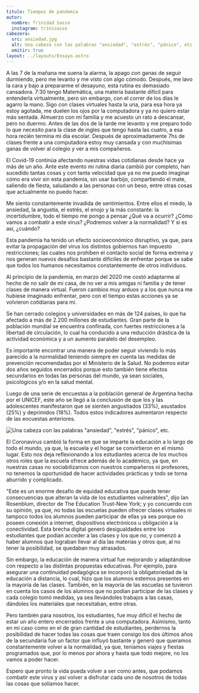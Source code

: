 ```yaml
---
titulo: Tiempos de pandemia
autor:
  nombre: Trinidad Sasso
  instagram: trinisasso
cabezera:
  src: ansiedad.jpg
  alt: Una cabeza con las palabras "ansiedad", "estrés", "pánico", etc.
  omitir: true
layout: ../layouts/Ensayo.astro
---
```


A las 7 de la mañana me suena la alarma, la apago con ganas de seguir durmiendo, pero me levanto y me visto con algo cómodo. Después, me lavo la cara y bajo a prepararme el desayuno, esta rutina es demasiado cansadora. 7:30 tengo Matemática, una materia bastante difícil para entenderla virtualmente, pero sin embargo, con el correr de los días le agarro la mano. Sigo con clases virtuales hasta la una, para esa hora ya estoy agotada, me duelen los ojos por la computadora y ya no quiero estar más sentada. Almuerzo con mi familia y me acuesto un rato a descansar, pero no duermo. Antes de las dos de la tarde me levanto y me preparo todo lo que necesito para la clase de ingles que tengo hasta las cuatro, a esa hora recién termina mi día escolar. Después de aproximadamente 7hs de clases frente a una computadora estoy muy cansada y con muchísimas ganas de volver al colegio y ver a mis compañeros.

El Covid-19 continúa afectando nuestras vidas cotidianas desde hace ya más de un año. Ante este evento mi rutina diaria cambió por completo, han sucedido tantas cosas y con tanta velocidad que ya no me puedo imaginar cómo era vivir sin esta pandemia, sin usar barbijo, compartiendo el mate, saliendo de fiesta, saludando a las personas con un beso, entre otras cosas que actualmente no puedo hacer.

Me siento constantemente invadida de sentimientos. Entre ellos el miedo, la ansiedad, la angustia, el estrés, el enojo y la más constante: la incertidumbre, todo el tiempo me pongo a pensar ¿Qué va a ocurrir? ¿Cómo vamos a combatir a este virus? ¿Podremos volver a la normalidad? Y si es así, ¿cuándo?

Esta pandemia ha tenido un efecto socioeconómico disruptivo, ya que, para evitar la propagación del virus los distintos gobiernos han impuesto restricciones; las cuales nos prohíben el contacto social de forma extrema y nos generan nuevos desafíos bastante difíciles de enfrentar porque se sabe que todos los humanos necesitamos constantemente de otros individuos.

Al principio de la pandemia, en marzo del 2020 me costó adaptarme al hecho de no salir de mi casa, de no ver a mis amigas ni familia y de tener clases de manera virtual. Fueron cambios muy arduos y a los que nunca me hubiese imaginado enfrentar, pero con el tiempo estas acciones ya se volvieron cotidianas para mí.

Se han cerrado colegios y universidades en más de 124 países, lo que ha afectado a más de 2.200 millones de estudiantes. Gran parte de la población mundial se encuentra confinada, con fuertes restricciones a la libertad de circulación, lo cual ha conducido a una reducción drástica de la actividad económica y a un aumento paralelo del desempleo.

Es importante encontrar una manera de poder seguir viviendo lo más parecido a la normalidad teniendo siempre en cuenta las medidas de prevención recomendadas por el Ministerio de la Salud. No podemos estar dos años seguidos encerrados porque esto también tiene efectos secundarios en todas las personas del mundo, ya sean sociales, psicológicos y/o en la salud mental.

Luego de una serie de encuestas a la población general de Argentina hecha por el UNICEF, este año se llegó a la conclusión de que los y las adolescentes manifestaron que se sienten angustiados (33%), asustados (25%) y deprimidos (18%). Todos estos indicadores aumentaron respecto de las encuestas anteriores.

![Una cabeza con las palabras "ansiedad", "estrés", "pánico", etc.](/ensayos-assets/tiempos-de-pandemia/ansiedad.jpg)

El Coronavirus cambió la forma en que se imparte la educación a lo largo de todo el mundo, ya que, la escuela y el hogar se convirtieron en el mismo lugar. Esto nos deja reflexionando a los estudiantes acerca de los muchos otros roles que la escuela ofrece además de lo académico, ya que, en nuestras casas no sociabilizamos con nuestros compañeros ni profesores, no tenemos la oportunidad de hacer actividades prácticas y todo se torna aburrido y complicado.

"Este es un enorme desafío de equidad educativa que puede tener consecuencias que alteran la vida de los estudiantes vulnerables", dijo Ian Rosenblum, director de The Education Trust-New York; y yo concuerdo con su opinión, ya que, no todas las escuelas pueden ofrecer clases virtuales ni tampoco todos los alumnos pueden participar de ellas ya sea porque no poseen conexión a internet, dispositivos electrónicos u obligación a la conectividad. Esta brecha digital generó desigualdades entre los estudiantes que podían acceder a las clases y los que no, y comenzó a haber alumnos que lograban llevar al día las materias y otros que, al no tener la posibilidad, se quedaban muy atrasados.

Sin embargo, la educación de manera virtual fue mejorando y adaptándose con respecto a las distintas propuestas educativas. Por ejemplo, para asegurar una continuidad pedagógica se incorporó la obligatoriedad de la educación a distancia, lo cual, hizo que los alumnos estemos presentes en la mayoría de las clases. También, en la mayoría de las escuelas se tuvieron en cuenta los casos de los alumnos que no podían participar de las clases y cada colegio tomó medidas, ya sea llevándoles trabajos a las casas, dándoles los materiales que necesitaban, entre otras.

Pero también para nosotros, los estudiantes, fue muy difícil el hecho de estar un año entero encerrados frente a una computadora. Asimismo, tanto en mi caso como en el de gran cantidad de estudiantes, perdernos la posibilidad de hacer todas las cosas que traen consigo los dos últimos años de la secundaria fue un factor que influyó bastante y generó que queramos constantemente volver a la normalidad, ya que, teníamos viajes y fiestas programados que, por lo menos por ahora y hasta que todo mejore, no los vamos a poder hacer.

Espero que pronto la vida pueda volver a ser como antes, que podamos combatir este virus y así volver a disfrutar cada uno de nosotros de todas las cosas que solíamos hacer.

